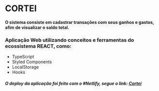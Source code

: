 # CORTEI
<h4>
O sistema consiste em cadastrar transações com seus ganhos e gastos, afim de visualizar o saldo total. 
</h4>

<h3>Aplicação Web utilizando conceitos e ferramentas do ecossistema REACT, como:</h3>

<ul>
  <li>TypeScript</li>
  <li>Styled Components</li>
  <li>LocalStorage</li>
  <li>Hooks</li>
</ul>

<h5>O deploy da aplicação foi feito com o #Netlify, segue o link: <a href="https://epic-kilby-11e3e3.netlify.app">Cortei</a></p> </h5>


<link>
<p align="center">


